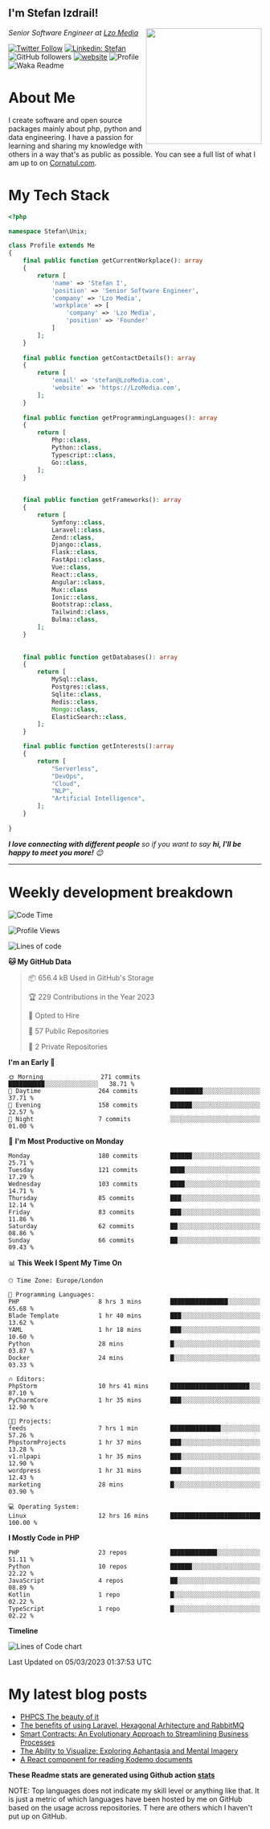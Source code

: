 <h2>I'm Stefan Izdrail! </h2>
<img align='right' src="https://i.giphy.com/media/YePKU8cVoIF3afvi8s/giphy.webp" width="230">
<p><em>Senior Software Engineer at <a href="https:/lzomedia.com/">Lzo Media
</a>
</em></p>

[![Twitter Follow](https://img.shields.io/twitter/follow/cornatul?label=Follow)](https://twitter.com/intent/follow?screen_name=cornatul)
[![Linkedin: Stefan](https://img.shields.io/badge/cornatul-blue?style=flat-square&logo=Linkedin&logoColor=white&link=https://www.linkedin.com/in/cornatul/)](https://www.linkedin.com/in/cornatul/)
![GitHub followers](https://img.shields.io/github/followers/cornatul?label=Follow&style=social)
[![website](https://img.shields.io/badge/Website-46a2f1.svg?&style=flat-square&logo=Google-Chrome&logoColor=white&link=https://cornatul.com/)](https://cornatul.com/)
![Profile](https://visitor-badge.glitch.me/badge?page_id=cornatul.cornatul)
![Waka Readme](https://github.com/cornatul/cornatul/workflows/Waka%20Readme/badge.svg)


# About Me
I create software and open source packages mainly about php, python and data engineering. 
I have a passion for learning and sharing my knowledge with others in a way that's as public as possible. 
You can see a full list of what I am up to on [Cornatul.com](https://cornatul.com).


# My Tech Stack

```php
<?php

namespace Stefan\Unix;

class Profile extends Me
{
    final public function getCurrentWorkplace(): array
    {
        return [
            'name' => 'Stefan I',
            'position' => 'Senior Software Engineer',
            'company' => 'Lzo Media',
            'workplace' => [
                'company' => 'Lzo Media',
                'position' => 'Founder'         
            ]
        ];
    }
    
    final public function getContactDetails(): array
    {
        return [
            'email' => 'stefan@LzoMedia.com',
            'website' => 'https://LzoMedia.com',
        ];
    }
    
    final public function getProgrammingLanguages(): array
    {
        return [
            Php::class,
            Python::class,
            Typescript::class,
            Go::class,
        ];
    }
    
    
    final public function getFrameworks(): array
    {
        return [
            Symfony::class,
            Laravel::class,
            Zend::class,
            Django::class,
            Flask::class,
            FastApi::class,
            Vue::class,
            React::class,
            Angular::class,
            Mux::class
            Ionic::class,
            Bootstrap::class,
            Tailwind::class,
            Bulma::class,
        ];
    }
    
    
    final public function getDatabases(): array
    {
        return [
            MySql::class,
            Postgres::class,
            Sqlite::class,
            Redis::class,
            Mongo::class,
            ElasticSearch::class,
        ];
    }

    final public function getInterests():array
    {
        return [
            "Serverless",
            "DevOps",
            "Cloud",
            "NLP",
            "Artificial Intelligence",
        ];
    }
   
}
```
 <em><b>I love connecting with different people</b> so if you want to say <b>hi, I'll be happy to meet you more!</b> 😊</em>

---
# Weekly development breakdown
<!--START_SECTION:waka-->
![Code Time](http://img.shields.io/badge/Code%20Time-81%20hrs-blue)

![Profile Views](http://img.shields.io/badge/Profile%20Views-0-blue)

![Lines of code](https://img.shields.io/badge/From%20Hello%20World%20I%27ve%20Written-9.2%20million%20lines%20of%20code-blue)

**🐱 My GitHub Data** 

> 📦 656.4 kB Used in GitHub's Storage 
 > 
> 🏆 229 Contributions in the Year 2023
 > 
> 💼 Opted to Hire
 > 
> 📜 57 Public Repositories 
 > 
> 🔑 2 Private Repositories 
 > 
**I'm an Early 🐤** 

```text
🌞 Morning                271 commits         ██████████░░░░░░░░░░░░░░░   38.71 % 
🌆 Daytime                264 commits         █████████░░░░░░░░░░░░░░░░   37.71 % 
🌃 Evening                158 commits         ██████░░░░░░░░░░░░░░░░░░░   22.57 % 
🌙 Night                  7 commits           ░░░░░░░░░░░░░░░░░░░░░░░░░   01.00 % 
```
📅 **I'm Most Productive on Monday** 

```text
Monday                   180 commits         ██████░░░░░░░░░░░░░░░░░░░   25.71 % 
Tuesday                  121 commits         ████░░░░░░░░░░░░░░░░░░░░░   17.29 % 
Wednesday                103 commits         ████░░░░░░░░░░░░░░░░░░░░░   14.71 % 
Thursday                 85 commits          ███░░░░░░░░░░░░░░░░░░░░░░   12.14 % 
Friday                   83 commits          ███░░░░░░░░░░░░░░░░░░░░░░   11.86 % 
Saturday                 62 commits          ██░░░░░░░░░░░░░░░░░░░░░░░   08.86 % 
Sunday                   66 commits          ██░░░░░░░░░░░░░░░░░░░░░░░   09.43 % 
```


📊 **This Week I Spent My Time On** 

```text
🕑︎ Time Zone: Europe/London

💬 Programming Languages: 
PHP                      8 hrs 3 mins        ████████████████░░░░░░░░░   65.68 % 
Blade Template           1 hr 40 mins        ███░░░░░░░░░░░░░░░░░░░░░░   13.62 % 
YAML                     1 hr 18 mins        ███░░░░░░░░░░░░░░░░░░░░░░   10.60 % 
Python                   28 mins             █░░░░░░░░░░░░░░░░░░░░░░░░   03.87 % 
Docker                   24 mins             █░░░░░░░░░░░░░░░░░░░░░░░░   03.33 % 

🔥 Editors: 
PhpStorm                 10 hrs 41 mins      ██████████████████████░░░   87.10 % 
PyCharmCore              1 hr 35 mins        ███░░░░░░░░░░░░░░░░░░░░░░   12.90 % 

🐱‍💻 Projects: 
feeds                    7 hrs 1 min         ██████████████░░░░░░░░░░░   57.26 % 
PhpstormProjects         1 hr 37 mins        ███░░░░░░░░░░░░░░░░░░░░░░   13.28 % 
v1.nlpapi                1 hr 35 mins        ███░░░░░░░░░░░░░░░░░░░░░░   12.90 % 
wordpress                1 hr 31 mins        ███░░░░░░░░░░░░░░░░░░░░░░   12.43 % 
marketing                28 mins             █░░░░░░░░░░░░░░░░░░░░░░░░   03.90 % 

💻 Operating System: 
Linux                    12 hrs 16 mins      █████████████████████████   100.00 % 
```

**I Mostly Code in PHP** 

```text
PHP                      23 repos            █████████████░░░░░░░░░░░░   51.11 % 
Python                   10 repos            ██████░░░░░░░░░░░░░░░░░░░   22.22 % 
JavaScript               4 repos             ██░░░░░░░░░░░░░░░░░░░░░░░   08.89 % 
Kotlin                   1 repo              █░░░░░░░░░░░░░░░░░░░░░░░░   02.22 % 
TypeScript               1 repo              █░░░░░░░░░░░░░░░░░░░░░░░░   02.22 % 
```



**Timeline**

![Lines of Code chart](https://raw.githubusercontent.com/Cornatul/Cornatul/master/assets/bar_graph.png)


 Last Updated on 05/03/2023 01:37:53 UTC
<!--END_SECTION:waka-->


# My latest blog posts
<!-- BLOG-POST-LIST:START -->
- [PHPCS The beauty of it](http://lzomedia.com/phpcs-the-beauty-of-it/)
- [The benefits of using Laravel, Hexagonal Arhitecture and RabbitMQ](http://lzomedia.com/the-benefits-of-using-laravel-hexagonal-arhitecture-and-rabbitmq/)
- [Smart Contracts: An Evolutionary Approach to Streamlining Business Processes](http://lzomedia.com/smart-contracts-an-evolutionary-approach-to-streamlining-business-processes/)
- [The Ability to Visualize: Exploring Aphantasia and Mental Imagery](http://lzomedia.com/the-ability-to-visualize-exploring-aphantasia-and-mental-imagery/)
- [A React component for reading Kodemo documents](http://lzomedia.com/a-react-component-for-reading-kodemo-documents/)
<!-- BLOG-POST-LIST:END -->


**These Readme stats are generated using Github action [stats](https://github.com/unixdevil/stats)**

NOTE: Top languages does not indicate my skill level or anything like that. 
It is just a metric of which languages have been hosted by me on GitHub based on the usage across repositories. T
here are others which I haven't put up on GitHub.

